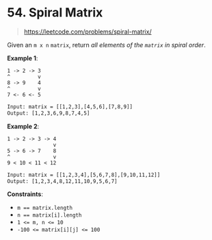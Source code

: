 # 54. Spiral Matrix

> <https://leetcode.com/problems/spiral-matrix/>

Given an `m x n` `matrix`, return *all elements of the `matrix` in spiral
order*.

**Example 1**:

```diagram
1 -> 2 -> 3
^         v
8 -> 9    4
^         v
7 <- 6 <- 5
```

```txt
Input: matrix = [[1,2,3],[4,5,6],[7,8,9]]
Output: [1,2,3,6,9,8,7,4,5]
```

**Example 2**:

```diagram
1 -> 2 -> 3 -> 4
               v
5 -> 6 -> 7    8
^              v
9 < 10 < 11 < 12
```

```txt
Input: matrix = [[1,2,3,4],[5,6,7,8],[9,10,11,12]]
Output: [1,2,3,4,8,12,11,10,9,5,6,7]
```

**Constraints**:

- `m == matrix.length`
- `n == matrix[i].length`
- `1 <= m, n <= 10`
- `-100 <= matrix[i][j] <= 100`
